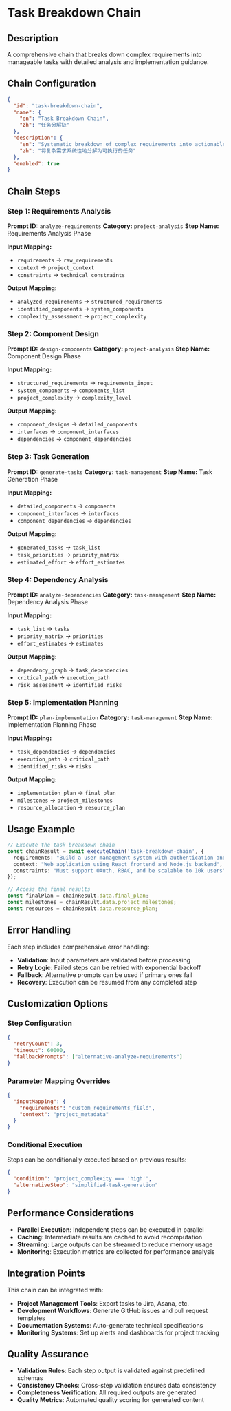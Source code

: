 # Task Breakdown Chain

## Description
A comprehensive chain that breaks down complex requirements into manageable tasks with detailed analysis and implementation guidance.

## Chain Configuration
```json
{
  "id": "task-breakdown-chain",
  "name": {
    "en": "Task Breakdown Chain",
    "zh": "任务分解链"
  },
  "description": {
    "en": "Systematic breakdown of complex requirements into actionable tasks",
    "zh": "将复杂需求系统性地分解为可执行的任务"
  },
  "enabled": true
}
```

## Chain Steps

### Step 1: Requirements Analysis
**Prompt ID:** `analyze-requirements`
**Category:** `project-analysis`
**Step Name:** Requirements Analysis Phase

**Input Mapping:**
- `requirements` → `raw_requirements`
- `context` → `project_context`
- `constraints` → `technical_constraints`

**Output Mapping:**
- `analyzed_requirements` → `structured_requirements`
- `identified_components` → `system_components`
- `complexity_assessment` → `project_complexity`

### Step 2: Component Design
**Prompt ID:** `design-components`
**Category:** `project-analysis`
**Step Name:** Component Design Phase

**Input Mapping:**
- `structured_requirements` → `requirements_input`
- `system_components` → `components_list`
- `project_complexity` → `complexity_level`

**Output Mapping:**
- `component_designs` → `detailed_components`
- `interfaces` → `component_interfaces`
- `dependencies` → `component_dependencies`

### Step 3: Task Generation
**Prompt ID:** `generate-tasks`
**Category:** `task-management`
**Step Name:** Task Generation Phase

**Input Mapping:**
- `detailed_components` → `components`
- `component_interfaces` → `interfaces`
- `component_dependencies` → `dependencies`

**Output Mapping:**
- `generated_tasks` → `task_list`
- `task_priorities` → `priority_matrix`
- `estimated_effort` → `effort_estimates`

### Step 4: Dependency Analysis
**Prompt ID:** `analyze-dependencies`
**Category:** `task-management`
**Step Name:** Dependency Analysis Phase

**Input Mapping:**
- `task_list` → `tasks`
- `priority_matrix` → `priorities`
- `effort_estimates` → `estimates`

**Output Mapping:**
- `dependency_graph` → `task_dependencies`
- `critical_path` → `execution_path`
- `risk_assessment` → `identified_risks`

### Step 5: Implementation Planning
**Prompt ID:** `plan-implementation`
**Category:** `task-management`
**Step Name:** Implementation Planning Phase

**Input Mapping:**
- `task_dependencies` → `dependencies`
- `execution_path` → `critical_path`
- `identified_risks` → `risks`

**Output Mapping:**
- `implementation_plan` → `final_plan`
- `milestones` → `project_milestones`
- `resource_allocation` → `resource_plan`

## Usage Example

```typescript
// Execute the task breakdown chain
const chainResult = await executeChain('task-breakdown-chain', {
  requirements: "Build a user management system with authentication and authorization",
  context: "Web application using React frontend and Node.js backend",
  constraints: "Must support OAuth, RBAC, and be scalable to 10k users"
});

// Access the final results
const finalPlan = chainResult.data.final_plan;
const milestones = chainResult.data.project_milestones;
const resources = chainResult.data.resource_plan;
```

## Error Handling

Each step includes comprehensive error handling:

- **Validation**: Input parameters are validated before processing
- **Retry Logic**: Failed steps can be retried with exponential backoff
- **Fallback**: Alternative prompts can be used if primary ones fail
- **Recovery**: Execution can be resumed from any completed step

## Customization Options

### Step Configuration
```json
{
  "retryCount": 3,
  "timeout": 60000,
  "fallbackPrompts": ["alternative-analyze-requirements"]
}
```

### Parameter Mapping Overrides
```json
{
  "inputMapping": {
    "requirements": "custom_requirements_field",
    "context": "project_metadata"
  }
}
```

### Conditional Execution
Steps can be conditionally executed based on previous results:

```json
{
  "condition": "project_complexity === 'high'",
  "alternativeStep": "simplified-task-generation"
}
```

## Performance Considerations

- **Parallel Execution**: Independent steps can be executed in parallel
- **Caching**: Intermediate results are cached to avoid recomputation
- **Streaming**: Large outputs can be streamed to reduce memory usage
- **Monitoring**: Execution metrics are collected for performance analysis

## Integration Points

This chain can be integrated with:

- **Project Management Tools**: Export tasks to Jira, Asana, etc.
- **Development Workflows**: Generate GitHub issues and pull request templates
- **Documentation Systems**: Auto-generate technical specifications
- **Monitoring Systems**: Set up alerts and dashboards for project tracking

## Quality Assurance

- **Validation Rules**: Each step output is validated against predefined schemas
- **Consistency Checks**: Cross-step validation ensures data consistency
- **Completeness Verification**: All required outputs are generated
- **Quality Metrics**: Automated quality scoring for generated content
